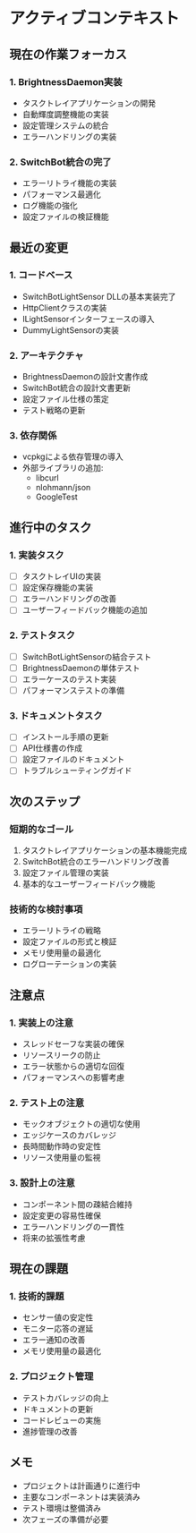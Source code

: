 # アクティブコンテキスト

## 現在の作業フォーカス

### 1. BrightnessDaemon実装
- タスクトレイアプリケーションの開発
- 自動輝度調整機能の実装
- 設定管理システムの統合
- エラーハンドリングの実装

### 2. SwitchBot統合の完了
- エラーリトライ機能の実装
- パフォーマンス最適化
- ログ機能の強化
- 設定ファイルの検証機能

## 最近の変更

### 1. コードベース
- SwitchBotLightSensor DLLの基本実装完了
- HttpClientクラスの実装
- ILightSensorインターフェースの導入
- DummyLightSensorの実装

### 2. アーキテクチャ
- BrightnessDaemonの設計文書作成
- SwitchBot統合の設計文書更新
- 設定ファイル仕様の策定
- テスト戦略の更新

### 3. 依存関係
- vcpkgによる依存管理の導入
- 外部ライブラリの追加:
  * libcurl
  * nlohmann/json
  * GoogleTest

## 進行中のタスク

### 1. 実装タスク
- [ ] タスクトレイUIの実装
- [ ] 設定保存機能の実装
- [ ] エラーハンドリングの改善
- [ ] ユーザーフィードバック機能の追加

### 2. テストタスク
- [ ] SwitchBotLightSensorの結合テスト
- [ ] BrightnessDaemonの単体テスト
- [ ] エラーケースのテスト実装
- [ ] パフォーマンステストの準備

### 3. ドキュメントタスク
- [ ] インストール手順の更新
- [ ] API仕様書の作成
- [ ] 設定ファイルのドキュメント
- [ ] トラブルシューティングガイド

## 次のステップ

### 短期的なゴール
1. タスクトレイアプリケーションの基本機能完成
2. SwitchBot統合のエラーハンドリング改善
3. 設定ファイル管理の実装
4. 基本的なユーザーフィードバック機能

### 技術的な検討事項
- エラーリトライの戦略
- 設定ファイルの形式と検証
- メモリ使用量の最適化
- ログローテーションの実装

## 注意点

### 1. 実装上の注意
- スレッドセーフな実装の確保
- リソースリークの防止
- エラー状態からの適切な回復
- パフォーマンスへの影響考慮

### 2. テスト上の注意
- モックオブジェクトの適切な使用
- エッジケースのカバレッジ
- 長時間動作時の安定性
- リソース使用量の監視

### 3. 設計上の注意
- コンポーネント間の疎結合維持
- 設定変更の容易性確保
- エラーハンドリングの一貫性
- 将来の拡張性考慮

## 現在の課題

### 1. 技術的課題
- センサー値の安定性
- モニター応答の遅延
- エラー通知の改善
- メモリ使用量の最適化

### 2. プロジェクト管理
- テストカバレッジの向上
- ドキュメントの更新
- コードレビューの実施
- 進捗管理の改善

## メモ
- プロジェクトは計画通りに進行中
- 主要なコンポーネントは実装済み
- テスト環境は整備済み
- 次フェーズの準備が必要
